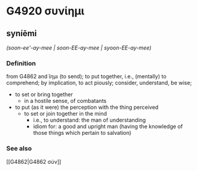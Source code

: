 # G4920 συνίημι

## syníēmi

_(soon-ee'-ay-mee | soon-EE-ay-mee | syoon-EE-ay-mee)_

### Definition

from G4862 and ἵημι (to send); to put together, i.e., (mentally) to comprehend; by implication, to act piously; consider, understand, be wise; 

- to set or bring together
  - in a hostile sense, of combatants
- to put (as it were) the perception with the thing perceived
  - to set or join together in the mind
    - i.e., to understand: the man of understanding
    - idiom for: a good and upright man (having the knowledge of those things which pertain to salvation)

### See also

[[G4862|G4862 σύν]]
